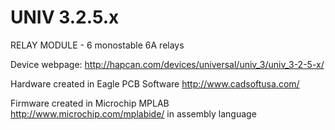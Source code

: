 UNIV 3.2.5.x
============

RELAY MODULE - 6 monostable 6A relays

Device webpage: http://hapcan.com/devices/universal/univ_3/univ_3-2-5-x/

Hardware created in Eagle PCB Software http://www.cadsoftusa.com/

Firmware created in Microchip MPLAB http://www.microchip.com/mplabide/ in assembly language
